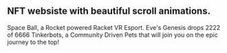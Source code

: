 ## NFT websiste with beautiful scroll animations.

Space Ball, a Rocket powered Racket VR Esport. Eve's Genesis drops 2222 of 6666 Tinkerbots, a Community Driven Pets that will join you on the epic journey to the top!


